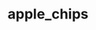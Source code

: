 ---
title: apple_chips
title_small: Яблочные чипсы
lang: "ru"

categorie: dried_fruits

title_text: "Яблочные чипсы-вкусный и полезный низкокалорийный продукт, который подходит и взрослым и детям."

layout: products_in_ru
popular: "yes"

description: "<p>Яблочные чипсы-вкусный и полезный низкокалорийный продукт, который подходит и взрослым и детям. Тонко нарезанные и хорошо просушенные яблоки придают чипсам очень хрустящий и приятный вкус. Они заменяют печенье, конфеты и другие продукты для перекуса.</p>
<p>Это хрустящее лакомство содержит  большое количество витаминов, минеральных веществ, клетчатки и органических кислот. Так в составе содержится от 5до50мг.% хлорогеновой кислоты, которая способствует выведению из организма щавелевой кислоты ,что обуславливает нормальную деятельность печени. Клетчатка удерживает большое количество воды и двигаясь дальше по кишечнику и толстой кишке оказывает очищающее действие, поэтому так актуальна при запорах. В целом-яблочные чипсы способствуют нормализации желудочно-кишечного тракта и пищеварительной системы.</p>
<p>На производстве не используются вкусовые добавки, ароматизаторы, красители и другие химические вещества.</p>"
permalink: "/ru/products/dried_fruits/apple_chips" 
specifications: [
    {
        head_text: "Состав:",
        body_text: "100% натуральное яблоко",
    },
    {
        head_text: "Упаковка:",
        body_text: "Полиэтиленовый пакет",
    },
    {
        head_text: "Тип обработки:",
        body_text: "Сушеные",
    },
    {
        head_text: "Вид:",
        body_text: "Слайсы круглые",
    },
    {
        head_text: "Вес:",
        body_text: "25г; 50г; 100г",
    },
    {
        head_text: "Пищевая ценность в 100г продукта:",
        body_text: "Белки: 2,2г; углеводы: 63,3г;",
    },
    {
        head_text: "Энергетическая ценность в 100г продукта:",
        body_text: "262ккал (1113,5 кДж)",
    },
    {
        head_text: "Страна-производитель:",
        body_text: "Украина",
    },
    {
        head_text: "Срок хранения:",
        body_text: "12 месяцев",
    },
    {
        head_text: "Условия хранения:",
        body_text: "Температура 5-25ᵒС, относительная влажность воздуха не более 80%",
    },
    {
        head_text: "Нормативная документация:",
        body_text: "ТУ У 10.3-2427610970-001:2019",
    },
    {
        head_text: "Цена:",
        body_text: "Цена договорная",
    },
]
---